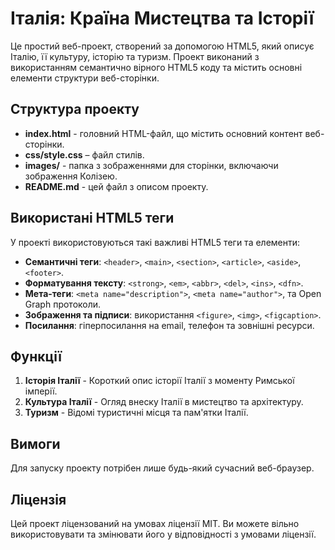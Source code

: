 # Італія: Країна Мистецтва та Історії

Це простий веб-проект, створений за допомогою HTML5, який описує Італію, її культуру, історію та туризм. Проект виконаний з використанням семантично вірного HTML5 коду та містить основні елементи структури веб-сторінки.

## Структура проекту

- **index.html** - головний HTML-файл, що містить основний контент веб-сторінки.
- **css/style.css** – файл стилів.
- **images/** - папка з зображеннями для сторінки, включаючи зображення Колізею.
- **README.md** - цей файл з описом проекту.

## Використані HTML5 теги

У проекті використовуються такі важливі HTML5 теги та елементи:

- **Семантичні теги**: `<header>`, `<main>`, `<section>`, `<article>`, `<aside>`, `<footer>`.
- **Форматування тексту**: `<strong>`, `<em>`, `<abbr>`, `<del>`, `<ins>`, `<dfn>`.
- **Мета-теги**: `<meta name="description">`, `<meta name="author">`, та Open Graph протоколи.
- **Зображення та підписи**: використання `<figure>`, `<img>`, `<figcaption>`.
- **Посилання**: гіперпосилання на email, телефон та зовнішні ресурси.

## Функції

1. **Історія Італії** - Короткий опис історії Італії з моменту Римської імперії.
2. **Культура Італії** - Огляд внеску Італії в мистецтво та архітектуру.
3. **Туризм** - Відомі туристичні місця та пам'ятки Італії.

## Вимоги
Для запуску проекту потрібен лише будь-який сучасний веб-браузер.

## Ліцензія

Цей проект ліцензований на умовах ліцензії MIT. Ви можете вільно використовувати та змінювати його у відповідності з умовами ліцензії.
